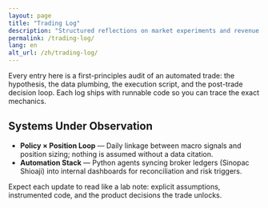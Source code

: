 ```yaml
---
layout: page
title: "Trading Log"
description: "Structured reflections on market experiments and revenue sprints."
permalink: /trading-log/
lang: en
alt_url: /zh/trading-log/
---
```


<div class="page-body">
  <p>Every entry here is a first-principles audit of an automated trade: the hypothesis, the data plumbing, the execution script, and the post-trade decision loop. Each log ships with runnable code so you can trace the exact mechanics.</p>

  <h2>Systems Under Observation</h2>
  <ul>
    <li><strong>Policy × Position Loop</strong> — Daily linkage between macro signals and position sizing; nothing is assumed without a data citation.</li>
    <li><strong>Automation Stack</strong> — Python agents syncing broker ledgers (Sinopac Shioaji) into internal dashboards for reconciliation and risk triggers.</li>
  </ul>

  <p>Expect each update to read like a lab note: explicit assumptions, instrumented code, and the product decisions the trade unlocks.</p>
</div>
